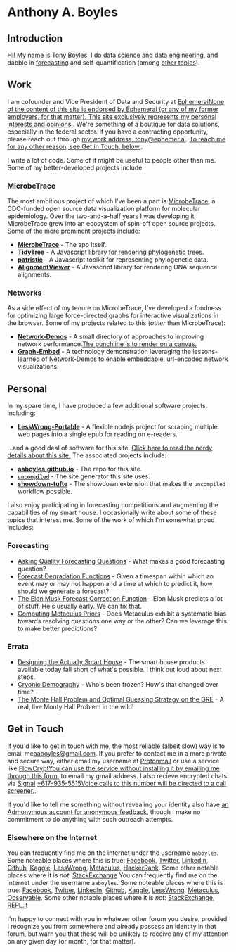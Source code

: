 # Anthony A. Boyles

## Introduction

Hi! My name is Tony Boyles. I do data science and data engineering, and dabble in [forecasting](#forecasting) and self-quantification (among [other topics](#errata)).

## Work

I am cofounder and Vice President of Data and Security at [Ephemerai](https://ephemer.ai/)[None of the content of this site is endorsed by Ephemerai (or any of my former employers, for that matter). This site exclusively represents my personal interests and opinions.](sidenote). We're something of a boutique for data solutions, especially in the federal sector. If you have a contracting opportunity, please reach out through [my work address, tony@ephemer.ai](mailto:tony@ephemer.ai). [To reach me for any other reason, see <a href="#getintouch">Get in Touch, below.</a>](sidenote).

I write a lot of code. Some of it might be useful to people other than me. Some of my better-developed projects include:

### MicrobeTrace

The most ambitious project of which I've been a part is [MicrobeTrace](https://microbetrace.cdc.gov/), a CDC-funded open source data visualization platform for molecular epidemiology. Over the two-and-a-half years I was developing it, MicrobeTrace grew into an ecosystem of spin-off open source projects. Some of the more prominent projects include:

* **[MicrobeTrace](https://github.com/CDCgov/MicrobeTrace)** - The app itself.
* **[TidyTree](https://github.com/CDCgov/TidyTree)** - A Javascript library for rendering phylogenetic trees.
* **[patristic](https://github.com/CDCgov/patristic)** - A Javascript toolkit for representing phylogenetic data.
* **[AlignmentViewer](https://github.com/CDCgov/AlignmentViewer)** - A Javascript library for rendering DNA sequence alignments.

### Networks

As a side effect of my tenure on MicrobeTrace, I've developed a fondness for optimizing large force-directed graphs for interactive visualizations in the browser. Some of my projects related to this (*other* than MicrobeTrace):

* **[Network-Demos](]/Network-Demos/)** - A small directory of approaches to improving network performance.[The punchline is to render on a canvas.](marginnote)
* **[Graph-Embed](https://ephemer-ai.github.io/graph-embed/#)** - A technology demonstration leveraging the lessons-learned of Network-Demos to enable embeddable, url-encoded network visualizations.

## Personal

In my spare time, I have produced a few additional software projects, including:

* **[LessWrong-Portable](https://github.com/aaboyles/LessWrong-Portable)** - A flexible nodejs project for scraping multiple web pages into a single epub for reading on e-readers.

...and a good deal of software for this site. [<a href="?q=pages/meta.md">Click here to read the nerdy details about this site.</a>](sidenote) The associated projects include:

* **[aaboyles.github.io](https://aaboyles.github.io/)** - The repo for this site.
* **[`uncompiled`](/uncompiled/)** - The site generator this site uses.
* **[showdown-tufte](https://github.com/AABoyles/showdown-tufte)** - The showdown extension that makes the `uncompiled` workflow possible.

I also enjoy participating in forecasting competitions and augmenting the capabilities of my smart house. I occasionally write about some of these topics that interest me. Some of the work of which I'm somewhat proud includes:

### Forecasting

* [Asking Quality Forecasting Questions](/?q=pages/quality-forecasting-questions.md) - What makes a good forecasting question?
* [Forecast Degradation Functions](/?q=pages/forecast-degradation.md) - Given a timespan within which an event may or may not happen and a time at which to predict it, how should we generate a forecast?
* [The Elon Musk Forecast Correction Function](/?q=pages/musk-forecast-correction.md) - Elon Musk predicts a lot of stuff. He's usually early. We can fix that.
* [Computing Metaculus Priors](/Essays/portfolio/ComputingMetaculusPriors.html) - Does Metaculus exhibit a systematic bias towards resolving questions one way or the other? Can we leverage this to make better predictions?

### Errata

* [Designing the Actually Smart House](/Essays/essays/DesigningTheActuallySmartHouse.html) - The smart house products available today fall short of what's possible. I think out loud about next steps.
* [Cryonic Demography](/?q=pages/cryonic-demography.md) - Who's been frozen? How's that changed over time?
* [The Monte Hall Problem and Optimal Guessing Strategy on the GRE](/Essays/essays/MonteHallGREGuessing.html) - A real, live Monty Hall Problem in the wild!

## Get in Touch

If you'd like to get in touch with me, the most reliable (albeit slow) way is to email me[<a href="mailto:aaboyles@gmail.com">aaboyles@gmail.com</a>](sidenote). If you prefer to contact me in a more private and secure way, either email my username at [Protonmail](https://protonmail.com/) or use a service like [FlowCrypt](https://flowcrypt.com/)[You can use the service without installing it by emailing me through <a href="https://flowcrypt.com/me/aaboyles">this form.</a>](sidenote) to email my gmail address. I also recieve encrypted chats via [Signal](https://signal.org/en/) [+617-935-5515](tel:6179355515)[Voice calls to this number will be directed to a call screener.](marginnote).

If you'd like to tell me something without revealing your identity also have [an Admonymous account for anonymous feedback](https://www.admonymous.co/aaboyles), though I make no commitment to do anything with such outreach attempts.

### Elsewhere on the Internet

You can frequently find me on the internet under the username `aaboyles`. Some noteable places where this is true: [Facebook](https://www.facebook.com/AABoyles/), [Twitter](https://twitter.com/AABoyles), [LinkedIn](https://www.linkedin.com/in/aaboyles/), [Github](https://github.com/AABoyles/), [Kaggle](https://www.kaggle.com/aaboyles/), [LessWrong](https://www.lesswrong.com/users/aaboyles), [Metaculus](https://www.metaculus.com/accounts/profile/106142/), [HackerRank](https://www.hackerrank.com/AABoyles). Some other notable places where it is *not*: [StackExchange](https://stackexchange.com/users/246792/tony-boyles)
You can frequently find me on the internet under the username `aaboyles`. Some noteable places where this is true: [Facebook](https://www.facebook.com/AABoyles/), [Twitter](https://twitter.com/AABoyles), [LinkedIn](https://www.linkedin.com/in/aaboyles/), [Github](https://github.com/AABoyles/), [Kaggle](https://www.kaggle.com/aaboyles/), [LessWrong](https://www.lesswrong.com/users/aaboyles), [Metaculus](https://www.metaculus.com/accounts/profile/106142/), [Observable](https://observablehq.com/@aaboyles). Some other notable places where it is *not*: [StackExchange](https://stackexchange.com/users/246792/tony-boyles), [REPL.it](https://replit.com/@anthonyboyles)

I'm happy to connect with you in whatever other forum you desire, provided I recognize you from somewhere and already possess an identity in that forum, but warn you that these will be unlikely to receive any of my attention on any given day (or month, for that matter).
